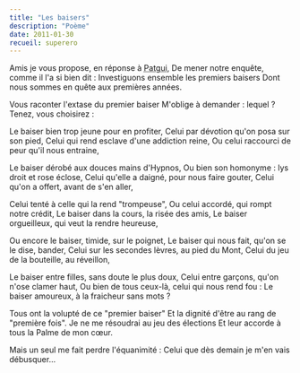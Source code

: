 ```yaml
---
title: "Les baisers"
description: "Poème"
date: 2011-01-30
recueil: superero
---
```


Amis je vous propose, en réponse à <abbr title="Membre d'un forum de poésie">Patgui</abbr>,
De mener notre enquête, comme il l'a si bien dit :
Investiguons ensemble les premiers baisers
Dont nous sommes en quête aux premières années.

Vous raconter l'extase du premier baiser
M'oblige à demander : lequel ? Tenez, vous choisirez :

Le baiser bien trop jeune pour en profiter,
Celui par dévotion qu'on posa sur son pied,
Celui qui rend esclave d'une addiction reine,
Ou celui raccourci de peur qu'il nous entraine,

Le baiser dérobé aux douces mains d'Hypnos,
Ou bien son homonyme : lys droit et rose éclose,
Celui qu'elle a daigné, pour nous faire gouter,
Celui qu'on a offert, avant de s'en aller,

Celui tenté à celle qui la rend "trompeuse",
Ou celui accordé, qui rompt notre crédit,
Le baiser dans la cours, la risée des amis,
Le baiser orgueilleux, qui veut la rendre heureuse,

Ou encore le baiser, timide, sur le poignet,
Le baiser qui nous fait, qu'on se le dise, bander,
Celui sur les secondes lèvres, au pied du Mont,
Celui du jeu de la bouteille, au réveillon,

Le baiser entre filles, sans doute le plus doux,
Celui entre garçons, qu'on n'ose clamer haut,
Ou bien de tous ceux-là, celui qui nous rend fou :
Le baiser amoureux, à la fraicheur sans mots ?

Tous ont la volupté de ce "premier baiser"
Et la dignité d'être au rang de "première fois".
Je ne me résoudrai au jeu des élections
Et leur accorde à tous la Palme de mon cœur.

Mais un seul me fait perdre l'équanimité :
Celui que dès demain je m'en vais débusquer...

